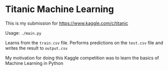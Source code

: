 # Titanic Machine Learning

This is my submission for https://www.kaggle.com/c/titanic

Usage: `./main.py`

Learns from the `train.csv` file.
Performs predictions on the `test.csv` file and writes the result to `output.csv`

My motivation for doing this Kaggle competition was to learn the basics of Machine Learning in Python
